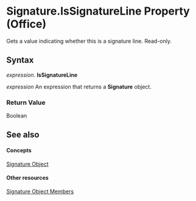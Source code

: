 
# Signature.IsSignatureLine Property (Office)

Gets a value indicating whether this is a signature line. Read-only.


## Syntax

 _expression_. **IsSignatureLine**

 _expression_ An expression that returns a **Signature** object.


### Return Value

Boolean


## See also


#### Concepts


[Signature Object](574d246b-95cd-e4da-081b-4540387662a0.md)
#### Other resources


[Signature Object Members](1054db23-fe1c-f81f-e44b-d8c2c82ca7fa.md)
